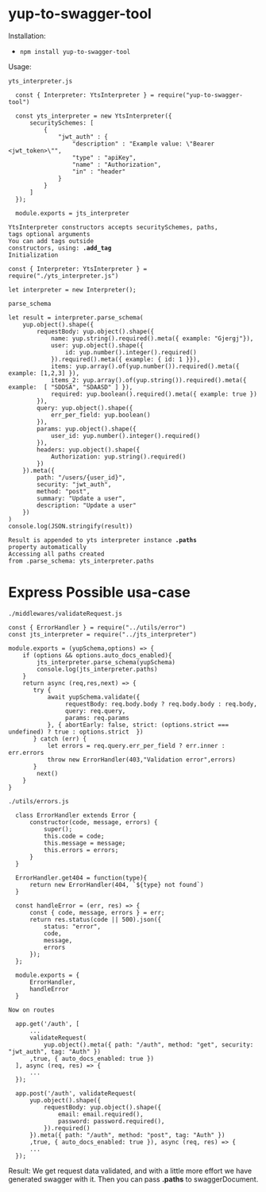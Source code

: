 # yup-to-swagger-tool

Installation: 
- <code>npm install yup-to-swagger-tool</code>

Usage:

<code>yts_interpreter.js</code>
```
  const { Interpreter: YtsInterpreter } = require("yup-to-swagger-tool") 

  const yts_interpreter = new YtsInterpreter({
      securitySchemes: [
          {
              "jwt_auth" : {
                  "description" : "Example value: \"Bearer <jwt_token>\"",
                  "type" : "apiKey",
                  "name" : "Authorization",
                  "in" : "header"
              }
          }
      ]
  });

  module.exports = jts_interpreter
```
<code>YtsInterpreter constructors accepts securitySchemes, paths, tags optional arguments</code><br/>
<code>You can add tags outside constructors, using: <b>.add_tag</b></code><br/>
<code>Initialization</code>
``` 
const { Interpreter: YtsInterpreter } = require("./yts_interpreter.js") 

let interpreter = new Interpreter();
```

<code>parse_schema</code>
```
let result = interpreter.parse_schema(
    yup.object().shape({
        requestBody: yup.object().shape({
            name: yup.string().required().meta({ example: "Gjergj"}),
            user: yup.object().shape({
                id: yup.number().integer().required()
            }).required().meta({ example: { id: 1 }}),
            items: yup.array().of(yup.number()).required().meta({ example: [1,2,3] }),
            items_2: yup.array().of(yup.string()).required().meta({ example:  [ "SDDSA", "SDAASD" ] }),
            required: yup.boolean().required().meta({ example: true })
        }),
        query: yup.object().shape({
            err_per_field: yup.boolean()
        }),
        params: yup.object().shape({
            user_id: yup.number().integer().required()
        }),
        headers: yup.object().shape({
            Authorization: yup.string().required()
        })
    }).meta({ 
        path: "/users/{user_id}",
        security: "jwt_auth", 
        method: "post", 
        summary: "Update a user", 
        description: "Update a user" 
    })
)
console.log(JSON.stringify(result))
```

<code>Result is appended to yts interpreter instance <b>.paths</b> property automatically</code><br/>
<code>Accessing all paths created from .parse_schema: yts_interpreter.paths</code>

<h1>Express Possible usa-case</h1>
<code>./middlewares/validateRequest.js</code><br/>

```
const { ErrorHandler } = require("../utils/error")
const jts_interpreter = require("../jts_interpreter")

module.exports = (yupSchema,options) => {
    if (options && options.auto_docs_enabled){
        jts_interpreter.parse_schema(yupSchema)
        console.log(jts_interpreter.paths)
    }
    return async (req,res,next) => {
       try {
           await yupSchema.validate({
                requestBody: req.body.body ? req.body.body : req.body,
                query: req.query,
                params: req.params
           }, { abortEarly: false, strict: (options.strict === undefined) ? true : options.strict  })
       } catch (err) {
           let errors = req.query.err_per_field ? err.inner : err.errors
           throw new ErrorHandler(403,"Validation error",errors)
       }
        next()
    }
}
```
<code>./utils/errors.js</code><br/>
```
  class ErrorHandler extends Error {
      constructor(code, message, errors) {
          super();
          this.code = code;
          this.message = message;
          this.errors = errors;
      }
  }

  ErrorHandler.get404 = function(type){
      return new ErrorHandler(404, `${type} not found`)
  }

  const handleError = (err, res) => {
      const { code, message, errors } = err;
      return res.status(code || 500).json({
          status: "error",
          code,
          message,
          errors
      });
  };

  module.exports = {
      ErrorHandler,
      handleError
  }
```

<code>Now on routes</code><br/>

```
  app.get('/auth', [
      ...
      validateRequest(
          yup.object().meta({ path: "/auth", method: "get", security: "jwt_auth", tag: "Auth" })
      ,true, { auto_docs_enabled: true })
  ], async (req, res) => {
      ...
  });

  app.post('/auth', validateRequest(
      yup.object().shape({
          requestBody: yup.object().shape({
              email: email.required(),
              password: password.required(),
          }).required()
      }).meta({ path: "/auth", method: "post", tag: "Auth" })
      ,true, { auto_docs_enabled: true }), async (req, res) => {
      ...
  });
```

Result: We get request data validated, and with a little more effort we have generated swagger with it.
Then you can pass <b>.paths</b> to swaggerDocument.
